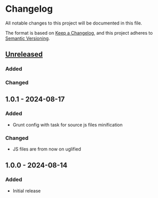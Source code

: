 # Changelog

All notable changes to this project will be documented in this file.

The format is based on [Keep a Changelog](https://keepachangelog.com/en/1.1.0/),
and this project adheres to [Semantic Versioning](https://semver.org/spec/v2.0.0.html).

## [Unreleased]
### Added
### Changed

## 1.0.1 - 2024-08-17
### Added
- Grunt config with task for source js files minification
### Changed
- JS files are from now on uglified

## 1.0.0 - 2024-08-14
### Added
- Initial release

[unreleased]: https://github.com/collabpl/magento2-module-page-builder/compare/1.0.1...HEAD
[1.0.1]: https://github.com/collabpl/magento2-module-page-builder/compare/1.0.0...1.0.1
[1.0.0]: https://github.com/collabpl/magento2-module-page-builder/releases/tag/1.0.0
